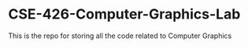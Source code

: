 # CSE-426-Computer-Graphics-Lab
This is the repo for storing all the code related to Computer Graphics 
